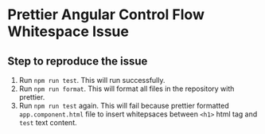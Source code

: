# Prettier Angular Control Flow Whitespace Issue

## Step to reproduce the issue

1. Run `npm run test`. This will run successfully.
2. Run `npm run format`. This will format all files in the repository with prettier.
3. Run `npm run test` again. This will fail because prettier formatted `app.component.html` file to insert whitepsaces between `<h1>` html tag and `test` text content.
